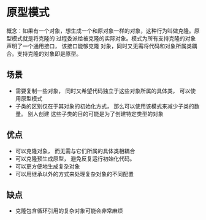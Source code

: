 # 原型模式
概念：如果有一个对象，想生成一个和原对象一样的对象，这种行为叫做克隆。原型模式就是将克隆的
过程委派给被克隆的实际对象。模式为所有支持克隆的对象声明了一个通用接口， 该接口能够克隆
对象，同时又无需将代码和对象所属类耦合。支持克隆的对象即是原型。

## 场景
- 需要复制一些对象， 同时又希望代码独立于这些对象所属的具体类， 可以使用原型模式
- 子类的区别仅在于其对象的初始化方式， 那么可以使用该模式来减少子类的数量。 别人创建
这些子类的目的可能是为了创建特定类型的对象

## 优点
- 可以克隆对象， 而无需与它们所属的具体类相耦合
- 可以克隆预生成原型， 避免反复运行初始化代码。
- 可以更方便地生成复杂对象
- 可以用继承以外的方式来处理复杂对象的不同配置

## 缺点
- 克隆包含循环引用的复杂对象可能会非常麻烦